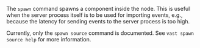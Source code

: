 The `spawn` command spawns a component inside the node. This is useful when the
server process itself is to be used for importing events, e.g., because the
latency for sending events to the server process is too high.

Currently, only the `spawn source` command is documented. See `vast spawn source
help` for more information.
